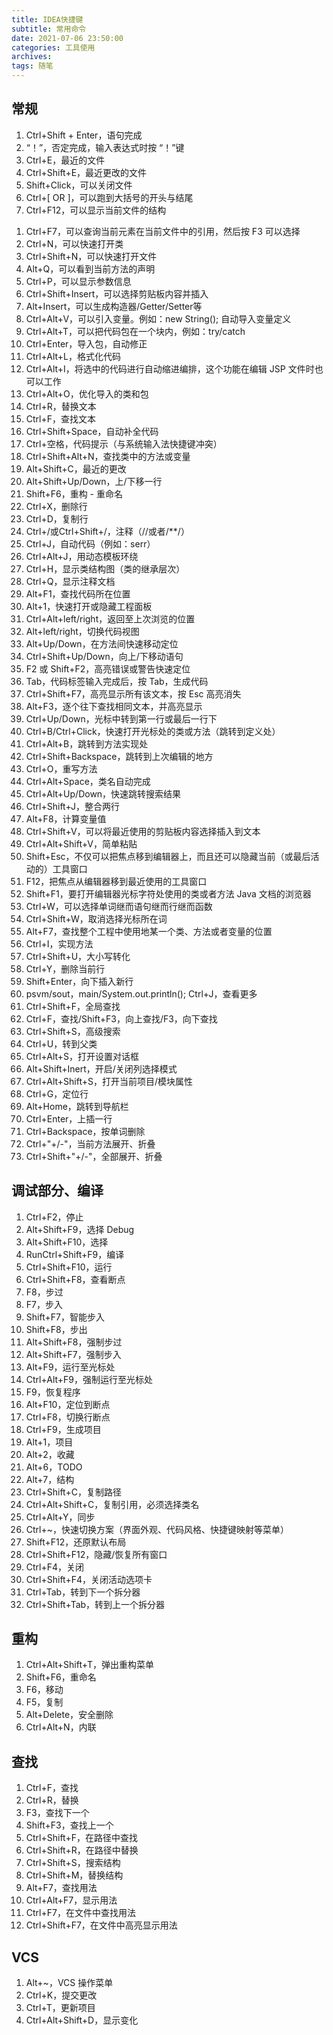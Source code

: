 ```yaml
---
title: IDEA快捷键
subtitle: 常用命令
date: 2021-07-06 23:50:00
categories: 工具使用
archives:
tags: 随笔
---
```


## 常规

1. Ctrl+Shift + Enter，语句完成
2. “！”，否定完成，输入表达式时按 “！”键
3. Ctrl+E，最近的文件
4. Ctrl+Shift+E，最近更改的文件
5. Shift+Click，可以关闭文件
6. Ctrl+[ OR ]，可以跑到大括号的开头与结尾
7. Ctrl+F12，可以显示当前文件的结构

<!--more-->

1. Ctrl+F7，可以查询当前元素在当前文件中的引用，然后按 F3 可以选择
2. Ctrl+N，可以快速打开类
3. Ctrl+Shift+N，可以快速打开文件
4. Alt+Q，可以看到当前方法的声明
5. Ctrl+P，可以显示参数信息
6. Ctrl+Shift+Insert，可以选择剪贴板内容并插入
7. Alt+Insert，可以生成构造器/Getter/Setter等
8. Ctrl+Alt+V，可以引入变量。例如：new String(); 自动导入变量定义
9. Ctrl+Alt+T，可以把代码包在一个块内，例如：try/catch
10. Ctrl+Enter，导入包，自动修正
11. Ctrl+Alt+L，格式化代码
12. Ctrl+Alt+I，将选中的代码进行自动缩进编排，这个功能在编辑 JSP 文件时也可以工作
13. Ctrl+Alt+O，优化导入的类和包
14. Ctrl+R，替换文本
15. Ctrl+F，查找文本
16. Ctrl+Shift+Space，自动补全代码
17. Ctrl+空格，代码提示（与系统输入法快捷键冲突）
18. Ctrl+Shift+Alt+N，查找类中的方法或变量
19. Alt+Shift+C，最近的更改
20. Alt+Shift+Up/Down，上/下移一行
21. Shift+F6，重构 - 重命名
22. Ctrl+X，删除行
23. Ctrl+D，复制行
24. Ctrl+/或Ctrl+Shift+/，注释（//或者/**/）
25. Ctrl+J，自动代码（例如：serr）
26. Ctrl+Alt+J，用动态模板环绕
27. Ctrl+H，显示类结构图（类的继承层次）
28. Ctrl+Q，显示注释文档
29. Alt+F1，查找代码所在位置
30. Alt+1，快速打开或隐藏工程面板
31. Ctrl+Alt+left/right，返回至上次浏览的位置
32. Alt+left/right，切换代码视图
33. Alt+Up/Down，在方法间快速移动定位
34. Ctrl+Shift+Up/Down，向上/下移动语句
35. F2 或 Shift+F2，高亮错误或警告快速定位
36. Tab，代码标签输入完成后，按 Tab，生成代码
37. Ctrl+Shift+F7，高亮显示所有该文本，按 Esc 高亮消失
38. Alt+F3，逐个往下查找相同文本，并高亮显示
39. Ctrl+Up/Down，光标中转到第一行或最后一行下
40. Ctrl+B/Ctrl+Click，快速打开光标处的类或方法（跳转到定义处）
41. Ctrl+Alt+B，跳转到方法实现处
42. Ctrl+Shift+Backspace，跳转到上次编辑的地方
43. Ctrl+O，重写方法
44. Ctrl+Alt+Space，类名自动完成
45. Ctrl+Alt+Up/Down，快速跳转搜索结果
46. Ctrl+Shift+J，整合两行
47. Alt+F8，计算变量值
48. Ctrl+Shift+V，可以将最近使用的剪贴板内容选择插入到文本
49. Ctrl+Alt+Shift+V，简单粘贴
50. Shift+Esc，不仅可以把焦点移到编辑器上，而且还可以隐藏当前（或最后活动的）工具窗口
51. F12，把焦点从编辑器移到最近使用的工具窗口
52. Shift+F1，要打开编辑器光标字符处使用的类或者方法 Java 文档的浏览器
53. Ctrl+W，可以选择单词继而语句继而行继而函数
54. Ctrl+Shift+W，取消选择光标所在词
55. Alt+F7，查找整个工程中使用地某一个类、方法或者变量的位置
56. Ctrl+I，实现方法
57. Ctrl+Shift+U，大小写转化
58. Ctrl+Y，删除当前行
59. Shift+Enter，向下插入新行
60. psvm/sout，main/System.out.println(); Ctrl+J，查看更多
61. Ctrl+Shift+F，全局查找
62. Ctrl+F，查找/Shift+F3，向上查找/F3，向下查找
63. Ctrl+Shift+S，高级搜索
64. Ctrl+U，转到父类
65. Ctrl+Alt+S，打开设置对话框
66. Alt+Shift+Inert，开启/关闭列选择模式
67. Ctrl+Alt+Shift+S，打开当前项目/模块属性
68. Ctrl+G，定位行
69. Alt+Home，跳转到导航栏
70. Ctrl+Enter，上插一行
71. Ctrl+Backspace，按单词删除
72. Ctrl+"+/-"，当前方法展开、折叠
73. Ctrl+Shift+"+/-"，全部展开、折叠

## 调试部分、编译

1. Ctrl+F2，停止
2. Alt+Shift+F9，选择 Debug
3. Alt+Shift+F10，选择 
4. RunCtrl+Shift+F9，编译
5. Ctrl+Shift+F10，运行
6. Ctrl+Shift+F8，查看断点
7. F8，步过
8. F7，步入
9. Shift+F7，智能步入
10. Shift+F8，步出
11. Alt+Shift+F8，强制步过
12. Alt+Shift+F7，强制步入
13. Alt+F9，运行至光标处
14. Ctrl+Alt+F9，强制运行至光标处
15. F9，恢复程序
16. Alt+F10，定位到断点
17. Ctrl+F8，切换行断点
18. Ctrl+F9，生成项目
19. Alt+1，项目
20. Alt+2，收藏
21. Alt+6，TODO
22. Alt+7，结构
23. Ctrl+Shift+C，复制路径
24. Ctrl+Alt+Shift+C，复制引用，必须选择类名
25. Ctrl+Alt+Y，同步
26. Ctrl+~，快速切换方案（界面外观、代码风格、快捷键映射等菜单）
27. Shift+F12，还原默认布局
28. Ctrl+Shift+F12，隐藏/恢复所有窗口
29. Ctrl+F4，关闭
30. Ctrl+Shift+F4，关闭活动选项卡
31. Ctrl+Tab，转到下一个拆分器
32. Ctrl+Shift+Tab，转到上一个拆分器

## 重构

1. Ctrl+Alt+Shift+T，弹出重构菜单
2. Shift+F6，重命名
3. F6，移动
4. F5，复制
5. Alt+Delete，安全删除
6. Ctrl+Alt+N，内联

## 查找

1. Ctrl+F，查找
2. Ctrl+R，替换
3. F3，查找下一个
4. Shift+F3，查找上一个
5. Ctrl+Shift+F，在路径中查找
6. Ctrl+Shift+R，在路径中替换
7. Ctrl+Shift+S，搜索结构
8. Ctrl+Shift+M，替换结构
9. Alt+F7，查找用法
10. Ctrl+Alt+F7，显示用法
11. Ctrl+F7，在文件中查找用法
12. Ctrl+Shift+F7，在文件中高亮显示用法

## VCS

1. Alt+~，VCS 操作菜单
2. Ctrl+K，提交更改
3. Ctrl+T，更新项目
4. Ctrl+Alt+Shift+D，显示变化

